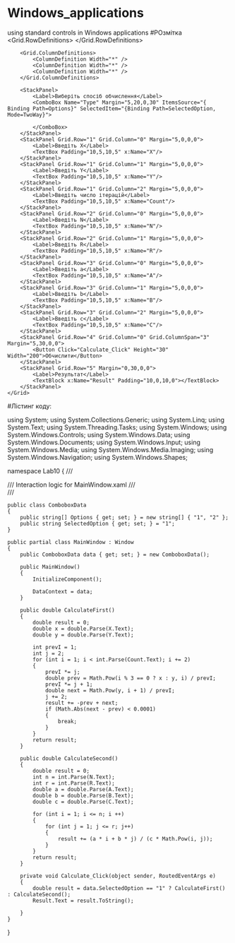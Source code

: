 # Windows_applications
using standard controls in Windows applications
#РОзмітка
<Window x:Class="Lab10.MainWindow"
        xmlns="http://schemas.microsoft.com/winfx/2006/xaml/presentation"
        xmlns:x="http://schemas.microsoft.com/winfx/2006/xaml"
        xmlns:d="http://schemas.microsoft.com/expression/blend/2008"
        xmlns:mc="http://schemas.openxmlformats.org/markup-compatibility/2006"
        xmlns:local="clr-namespace:Lab10"
        mc:Ignorable="d"
        Title="MainWindow" Height="450" Width="800">
    <Grid>
        <Grid.RowDefinitions>
            <RowDefinition Height="Auto" />
            <RowDefinition Height="Auto" />
            <RowDefinition Height="Auto" />
            <RowDefinition Height="Auto" />
            <RowDefinition Height="Auto" />
            <RowDefinition Height="Auto" />
        </Grid.RowDefinitions>

        <Grid.ColumnDefinitions>
            <ColumnDefinition Width="*" />
            <ColumnDefinition Width="*" />
            <ColumnDefinition Width="*" />
        </Grid.ColumnDefinitions>

        <StackPanel>
            <Label>Виберіть спосіб обчислення</Label>
            <ComboBox Name="Type" Margin="5,20,0,30" ItemsSource="{ Binding Path=Options}" SelectedItem="{Binding Path=SelectedOption, Mode=TwoWay}">

            </ComboBox>
        </StackPanel>
        <StackPanel Grid.Row="1" Grid.Column="0" Margin="5,0,0,0">
            <Label>Введіть X</Label>
            <TextBox Padding="10,5,10,5" x:Name="X"/>
        </StackPanel>
        <StackPanel Grid.Row="1" Grid.Column="1" Margin="5,0,0,0">
            <Label>Введіть Y</Label>
            <TextBox Padding="10,5,10,5" x:Name="Y"/>
        </StackPanel>
        <StackPanel Grid.Row="1" Grid.Column="2" Margin="5,0,0,0">
            <Label>Введіть число ітерацій</Label>
            <TextBox Padding="10,5,10,5" x:Name="Count"/>
        </StackPanel>
        <StackPanel Grid.Row="2" Grid.Column="0" Margin="5,0,0,0">
            <Label>Введіть N</Label>
            <TextBox Padding="10,5,10,5" x:Name="N"/>
        </StackPanel>
        <StackPanel Grid.Row="2" Grid.Column="1" Margin="5,0,0,0">
            <Label>Введіть R</Label>
            <TextBox Padding="10,5,10,5" x:Name="R"/>
        </StackPanel>
        <StackPanel Grid.Row="3" Grid.Column="0" Margin="5,0,0,0">
            <Label>Введіть a</Label>
            <TextBox Padding="10,5,10,5" x:Name="A"/>
        </StackPanel>
        <StackPanel Grid.Row="3" Grid.Column="1" Margin="5,0,0,0">
            <Label>Введіть b</Label>
            <TextBox Padding="10,5,10,5" x:Name="B"/>
        </StackPanel>
        <StackPanel Grid.Row="3" Grid.Column="2" Margin="5,0,0,0">
            <Label>Введіть c</Label>
            <TextBox Padding="10,5,10,5" x:Name="C"/>
        </StackPanel>
        <StackPanel Grid.Row="4" Grid.Column="0" Grid.ColumnSpan="3" Margin="5,30,0,0">
            <Button Click="Calculate_Click" Height="30" Width="200">Обчислити</Button>
        </StackPanel>
        <StackPanel Grid.Row="5" Margin="0,30,0,0">
            <Label>Результат</Label>
            <TextBlock x:Name="Result" Padding="10,0,10,0"></TextBlock>
        </StackPanel>
    </Grid>
</Window>
#Лістинг коду:

using System;
using System.Collections.Generic;
using System.Linq;
using System.Text;
using System.Threading.Tasks;
using System.Windows;
using System.Windows.Controls;
using System.Windows.Data;
using System.Windows.Documents;
using System.Windows.Input;
using System.Windows.Media;
using System.Windows.Media.Imaging;
using System.Windows.Navigation;
using System.Windows.Shapes;

namespace Lab10
{
    /// <summary>
    /// Interaction logic for MainWindow.xaml
    /// </summary>
    /// 

    public class ComboboxData
    {
        public string[] Options { get; set; } = new string[] { "1", "2" };
        public string SelectedOption { get; set; } = "1";
    }

    public partial class MainWindow : Window
    {
        public ComboboxData data { get; set; } = new ComboboxData();

        public MainWindow()
        {
            InitializeComponent();

            DataContext = data;
        }

        public double CalculateFirst()
        {
            double result = 0;
            double x = double.Parse(X.Text);
            double y = double.Parse(Y.Text);

            int prevI = 1;
            int j = 2;
            for (int i = 1; i < int.Parse(Count.Text); i += 2)
            {
                prevI *= j;
                double prev = Math.Pow(i % 3 == 0 ? x : y, i) / prevI;
                prevI *= j + 1;
                double next = Math.Pow(y, i + 1) / prevI;
                j += 2;
                result += -prev + next;
                if (Math.Abs(next - prev) < 0.0001)
                {
                    break;
                }
            }
            return result;
        }

        public double CalculateSecond()
        {
            double result = 0;
            int n = int.Parse(N.Text);
            int r = int.Parse(R.Text);
            double a = double.Parse(A.Text);
            double b = double.Parse(B.Text);
            double c = double.Parse(C.Text);

            for (int i = 1; i <= n; i ++)
            {
                for (int j = 1; j <= r; j++)
                {
                    result += (a * i + b * j) / (c * Math.Pow(i, j));
                }
            }
            return result;
        }

        private void Calculate_Click(object sender, RoutedEventArgs e)
        {
            double result = data.SelectedOption == "1" ? CalculateFirst() : CalculateSecond();
            Result.Text = result.ToString();

        }
    }
}


